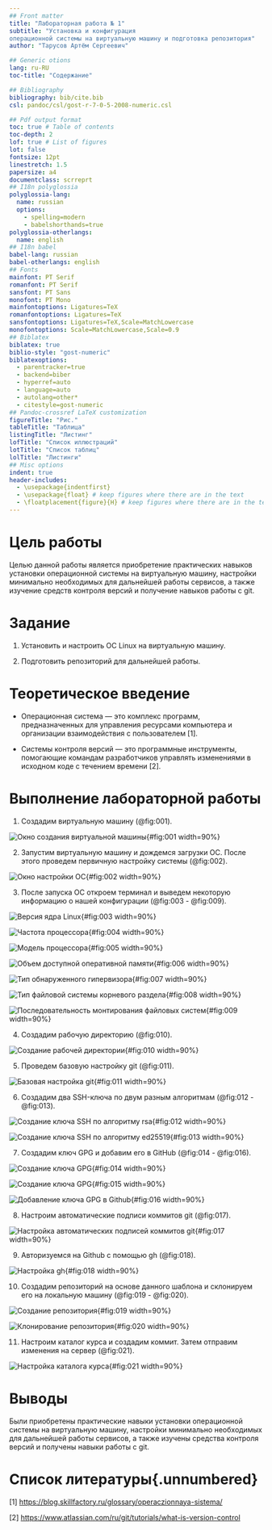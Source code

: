 ```yaml
---
## Front matter
title: "Лабораторная работа № 1"
subtitle: "Установка и конфигурация
операционной системы на виртуальную машину и подготовка репозитория"
author: "Тарусов Артём Сергеевич"

## Generic otions
lang: ru-RU
toc-title: "Содержание"

## Bibliography
bibliography: bib/cite.bib
csl: pandoc/csl/gost-r-7-0-5-2008-numeric.csl

## Pdf output format
toc: true # Table of contents
toc-depth: 2
lof: true # List of figures
lot: false
fontsize: 12pt
linestretch: 1.5
papersize: a4
documentclass: scrreprt
## I18n polyglossia
polyglossia-lang:
  name: russian
  options:
	- spelling=modern
	- babelshorthands=true
polyglossia-otherlangs:
  name: english
## I18n babel
babel-lang: russian
babel-otherlangs: english
## Fonts
mainfont: PT Serif
romanfont: PT Serif
sansfont: PT Sans
monofont: PT Mono
mainfontoptions: Ligatures=TeX
romanfontoptions: Ligatures=TeX
sansfontoptions: Ligatures=TeX,Scale=MatchLowercase
monofontoptions: Scale=MatchLowercase,Scale=0.9
## Biblatex
biblatex: true
biblio-style: "gost-numeric"
biblatexoptions:
  - parentracker=true
  - backend=biber
  - hyperref=auto
  - language=auto
  - autolang=other*
  - citestyle=gost-numeric
## Pandoc-crossref LaTeX customization
figureTitle: "Рис."
tableTitle: "Таблица"
listingTitle: "Листинг"
lofTitle: "Список иллюстраций"
lotTitle: "Список таблиц"
lolTitle: "Листинги"
## Misc options
indent: true
header-includes:
  - \usepackage{indentfirst}
  - \usepackage{float} # keep figures where there are in the text
  - \floatplacement{figure}{H} # keep figures where there are in the text
---
```


# Цель работы

Целью данной работы является приобретение практических навыков
установки операционной системы на виртуальную машину, настройки минимально необходимых для дальнейшей работы сервисов, а также изучение средств контроля версий и получение навыков работы с git.

# Задание

1. Установить и настроить ОС Linux на виртуальную машину.

2. Подготовить репозиторий для дальнейшей работы.


# Теоретическое введение

- Операционная система — это комплекс программ, предназначенных для управления ресурсами компьютера и организации взаимодействия с пользователем [1].

- Системы контроля версий — это программные инструменты, помогающие командам разработчиков управлять изменениями в исходном коде с течением времени [2].

# Выполнение лабораторной работы

1. Создадим виртуальную машину (@fig:001).

![Окно создания виртуальной машины](image/screenshot_1.png){#fig:001 width=90%}

2. Запустим виртуальную машину и дождемся загрузки ОС. После этого проведем первичную настройку системы (@fig:002).

![Окно настройки ОС](image/screenshot_3.png){#fig:002 width=90%}

3. После запуска ОС откроем терминал и выведем некоторую информацию о нашей конфигурации (@fig:003 - @fig:009).

![Версия ядра Linux](image/screenshot_4.png){#fig:003 width=90%}

![Частота процессора ](image/screenshot_5.png){#fig:004 width=90%}

![Модель процессора ](image/screenshot_6.png){#fig:005 width=90%}

![Объем доступной оперативной памяти ](image/screenshot_7.png){#fig:006 width=90%}

![Тип обнаруженного гипервизора](image/screenshot_8.png){#fig:007 width=90%}

![Тип файловой системы корневого раздела](image/screenshot_9.png){#fig:008 width=90%}

![Последовательность монтирования файловых систем](image/screenshot_10.png){#fig:009 width=90%}

4. Создадим рабочую директорию (@fig:010).

![Создание рабочей директории](image/screenshot_11.png){#fig:010 width=90%}

5. Проведем базовую настройку git (@fig:011).

![Базовая настройка git](image/screenshot_12.png){#fig:011 width=90%}

6. Создадим два SSH-ключа по двум разным алгоритмам (@fig:012 - @fig:013).

![Создание ключа SSH по алгоритму rsa](image/screenshot_13.png){#fig:012 width=90%}

![Создание ключа SSH по алгоритму ed25519](image/screenshot_14.png){#fig:013 width=90%}

7. Создадим ключ GPG и добавим его в GitHub (@fig:014 - @fig:016).

![Создание ключа GPG](image/screenshot_15.png){#fig:014 width=90%}

![Создание ключа GPG](image/screenshot_16.png){#fig:015 width=90%}

![Добавление ключа GPG в Github](image/screenshot_17.png){#fig:016 width=90%}

8. Настроим автоматические подписи коммитов git (@fig:017).

![Настройка автоматических подписей коммитов git](image/screenshot_18.png){#fig:017 width=90%}

9. Авторизуемся на Github с помощью gh (@fig:018).

![Настройка gh](image/screenshot_19.png){#fig:018 width=90%}

10. Создадим репозиторий на основе данного шаблона и склонируем его на локальную машину (@fig:019 - @fig:020).

![Создание репозитория](image/screenshot_20.png){#fig:019 width=90%}

![Клонирование репозитория](image/screenshot_21.png){#fig:020 width=90%}

11. Настроим каталог курса и создадим коммит. Затем отправим изменения на сервер (@fig:021).

![Настройка каталога курса](image/screenshot_22.png){#fig:021 width=90%}

# Выводы

Были приобретены практические навыки установки операционной системы на виртуальную машину, настройки минимально необходимых для дальнейшей работы сервисов, а также изучены средства контроля версий и получены навыки работы с git.

# Список литературы{.unnumbered}

[1] https://blog.skillfactory.ru/glossary/operaczionnaya-sistema/

[2] https://www.atlassian.com/ru/git/tutorials/what-is-version-control
